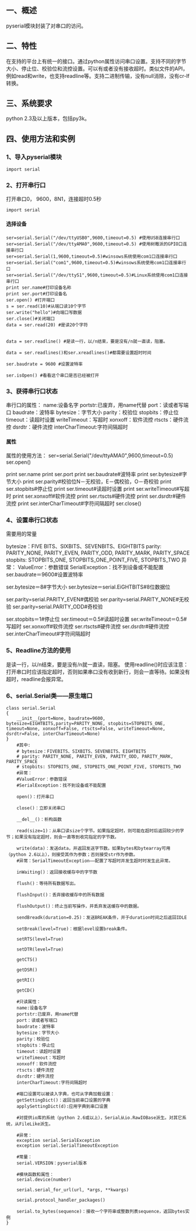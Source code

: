 
## 一、概述
pyserial模块封装了对串口的访问。
## 二、特性
在支持的平台上有统一的接口。通过python属性访问串口设置。支持不同的字节大小、停止位、校验位和流控设置。可以有或者没有接收超时。类似文件的API，例如read和write，也支持readline等。支持二进制传输，没有null消除，没有cr-lf转换。
## 三、系统要求
python 2.3及以上版本，包括py3k。

## 四、使用方法和实例

### 1、导入pyserial模块

    import serial


### 2、打开串行口
打开串口0， 9600，8N1，连接超时0.5秒
   
    import serial
    
#### 选择设备

```
ser=serial.Serial("/dev/ttyUSB0",9600,timeout=0.5) #使用USB连接串行口
ser=serial.Serial("/dev/ttyAMA0",9600,timeout=0.5) #使用树莓派的GPIO口连接串行口
ser=serial.Serial(1,9600,timeout=0.5)#winsows系统使用com1口连接串行口
ser=serial.Serial("com1",9600,timeout=0.5)#winsows系统使用com1口连接串行口
ser=serial.Serial("/dev/ttyS1",9600,timeout=0.5)#Linux系统使用com1口连接串行口
print ser.name#打印设备名称
print ser.port#打印设备名
ser.open() #打开端口
s = ser.read(10)#从端口读10个字节
ser.write("hello")#向端口写数据
ser.close()#关闭端口
data = ser.read(20) #是读20个字符


data = ser.readline() #是读一行，以/n结束，要是没有/n就一直读，阻塞。

data = ser.readlines()和ser.xreadlines()#都需要设置超时时间

ser.baudrate = 9600 #设置波特率

ser.isOpen() #看看这个串口是否已经被打开
```

### 3、获得串行口状态
串行口的属性：
name:设备名字
portstr:已废弃，用name代替
port：读或者写端口
baudrate：波特率
bytesize：字节大小
parity：校验位
stopbits：停止位
timeout：读超时设置
writeTimeout：写超时
xonxoff：软件流控
rtscts：硬件流控
dsrdtr：硬件流控
interCharTimeout:字符间隔超时
        
#### 属性
属性的使用方法：
ser=serial.Serial("/dev/ttyAMA0",9600,timeout=0.5)
ser.open()

print ser.name
print ser.port
print ser.baudrate#波特率
print ser.bytesize#字节大小
print ser.parity#校验位N－无校验，E－偶校验，O－奇校验
print ser.stopbits#停止位
print ser.timeout#读超时设置
print ser.writeTimeout#写超时
print ser.xonxoff#软件流控
print ser.rtscts#硬件流控
print ser.dsrdtr#硬件流控
print ser.interCharTimeout#字符间隔超时
ser.close()
### 4、设置串行口状态
需要用的常量


bytesize：FIVE BITS、SIXBITS、SEVENBITS、EIGHTBITS
parity: PARITY_NONE, PARITY_EVEN, PARITY_ODD, PARITY_MARK, PARITY_SPACE
stopbits: STOPBITS_ONE, STOPBITS_ONE_POINT_FIVE, STOPBITS_TWO
异常：
ValueError：参数错误
SerialException：找不到设备或不能配置
ser.baudrate＝9600#设置波特率

ser.bytesize＝8#字节大小
ser.bytesize＝serial.EiGHTBITS#8位数据位

ser.parity=serial.PARITY_EVEN#偶校验
ser.parity=serial.PARITY_NONE#无校验
ser.parity=serial.PARITY_ODD#奇校验

ser.stopbits＝1#停止位
ser.timeout＝0.5#读超时设置
ser.writeTimeout＝0.5#写超时
ser.xonxoff#软件流控
ser.rtscts#硬件流控
ser.dsrdtr#硬件流控
ser.interCharTimeout#字符间隔超时

### 5、Readline方法的使用
是读一行，以/n结束，要是没有/n就一直读，阻塞。
使用readline()时应该注意：打开串口时应该指定超时，否则如果串口没有收到新行，则会一直等待。如果没有超时，readline会报异常。
### 6、serial.Serial类——原生端口

```
class serial.Serial
{
    __init__(port=None, baudrate=9600, bytesize=EIGHTBITS,parity=PARITY_NONE, stopbits=STOPBITS_ONE, timeout=None, xonxoff=False, rtscts=False, writeTimeout=None, dsrdtr=False, interCharTimeout=None)
}
    #其中:
    # bytesize：FIVEBITS、SIXBITS、SEVENBITS、EIGHTBITS
    # parity: PARITY_NONE, PARITY_EVEN, PARITY_ODD, PARITY_MARK, PARITY_SPACE
    # stopbits: STOPBITS_ONE, STOPBITS_ONE_POINT_FIVE, STOPBITS_TWO
    #异常：
    #ValueError：参数错误
    #SerialException：找不到设备或不能配置

    open()：打开串口

    close()：立即关闭串口

    __del__()：析构函数

    read(size=1)：从串口读size个字节。如果指定超时，则可能在超时后返回较少的字节；如果没有指定超时，则会一直等到收完指定的字节数。

    write(data)：发送data，并返回发送字节数。如果bytes和bytearray可用（python 2.6以上），则接受其作为参数；否则接受str作为参数。
    #异常：SerialTimeoutException——配置了写超时并发生超时时发生此异常。

    inWaiting()：返回接收缓存中的字节数

    flush()：等待所有数据写出。

    flushInput()：丢弃接收缓存中的所有数据

    flushOutput()：终止当前写操作，并丢弃发送缓存中的数据。

    sendBreadk(duration=0.25)：发送BREAK条件，并于duration时间之后返回IDLE

    setBreak(level=True)：根据level设置break条件。

    setRTS(level=True)

    setDTR(level=True)

    getCTS()

    getDSR()

    getRI()

    getCD()

    #只读属性：
    name:设备名字
    portstr:已废弃，用name代替
    port：读或者写端口
    baudrate：波特率
    bytesize：字节大小
    parity：校验位
    stopbits：停止位
    timeout：读超时设置
    writeTimeout：写超时
    xonxoff：软件流控
    rtscts：硬件流控
    dsrdtr：硬件流控
    interCharTimeout:字符间隔超时

    #端口设置可以被读入字典，也可从字典加载设置：
    getSettingDict()：返回当前串口设置的字典
    applySettingDict(d):应用字典到串口设置

    #对提供io库的系统（python 2.6或以上），Serial从io.RawIOBase派生。对其它系统，从FileLike派生。

    #异常：
    exception serial.SerialException
    exception serial.SerialTimeoutException

    #常量：
    serial.VERSION：pyserial版本

    #模块函数和属性：
    serial.device(number)

    serial.serial_for_url(url, *args, **kwargs)

    serial.protocol_handler_packages()

    serial.to_bytes(sequence)：接收一个字符串或整数列表sequence，返回bytes实例
}
```

